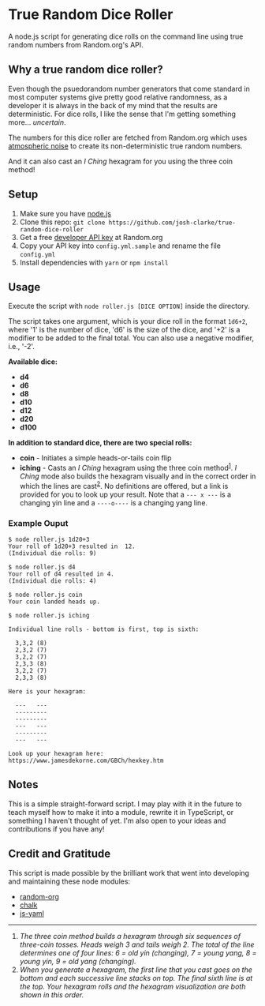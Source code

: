 # True Random Dice Roller

A node.js script for generating dice rolls on the command line using true random numbers from Random.org's API.

## Why a true random dice roller?

Even though the psuedorandom number generators that come standard in most computer systems give pretty good relative randomness, as a developer it is always in the back of my mind that the results are deterministic. For dice rolls, I like the sense that I'm getting something more... _uncertain_. 

The numbers for this dice roller are fetched from Random.org which uses [atmospheric noise](https://www.random.org/randomness/) to create its non-deterministic true random numbers. 

And it can also cast an _I Ching_ hexagram for you using the three coin method!

## Setup

1. Make sure you have [node.js](https://nodejs.org) 
2. Clone this repo: `git clone https://github.com/josh-clarke/true-random-dice-roller`
3. Get a free [developer API key](https://api.random.org/dashboard) at Random.org
4. Copy your API key into `config.yml.sample` and rename the file `config.yml`
5. Install dependencies with `yarn` or `npm install`

## Usage

Execute the script with `node roller.js [DICE OPTION]` inside the directory.

The script takes one argument, which is your dice roll in the format `1d6+2`, where '1' is the number of dice, 'd6' is the size of the dice, and '+2' is a modifier to be added to the final total. You can also use a negative modifier, i.e., '-2'. 

**Available dice:**
- **d4**
- **d6**
- **d8**
- **d10**
- **d12**
- **d20**
- **d100**

**In addition to standard dice, there are two special rolls:**
- **coin** - Initiates a simple heads-or-tails coin flip
- **iching** - Casts an _I Ching_ hexagram using the three coin method<sup>[1](#threecoinmethod)</sup>. _I Ching_ mode also builds the hexagram visually and in the correct order in which the lines are cast<sup>[2](#hexagrambuilding)</sup>. No definitions are offered, but a link is provided for you to look up your result. Note that a `--- x ---` is a changing yin line and a `----o----` is a changing yang line.

### Example Ouput

```cli
$ node roller.js 1d20+3           
Your roll of 1d20+3 resulted in  12. 
(Individual die rolls: 9)
```

```cli
$ node roller.js d4
Your roll of d4 resulted in 4. 
(Individual die rolls: 4)
```

```cli
$ node roller.js coin
Your coin landed heads up.
```

```cli
$ node roller.js iching

Individual line rolls - bottom is first, top is sixth:

  3,3,2 (8)
  2,3,2 (7)
  3,2,2 (7)
  2,3,3 (8)
  3,2,2 (7)
  2,3,3 (8)
   
Here is your hexagram:
  
  ---   ---  
  ---------  
  ---------  
  ---   ---  
  ---------  
  ---   ---  
  
Look up your hexagram here: https://www.jamesdekorne.com/GBCh/hexkey.htm
```

## Notes

This is a simple straight-forward script. I may play with it in the future to teach myself how to make it into a module, rewrite it in TypeScript, or something I haven't thought of yet. I'm also open to your ideas and contributions if you have any!

## Credit and Gratitude

This script is made possible by the brilliant work that went into developing and maintaining these node modules:

- [random-org](https://github.com/willfrew/node-random-org)
- [chalk](https://github.com/chalk/chalk)
- [js-yaml](https://github.com/nodeca/js-yaml)

---

1. <a name="threecoinmethod"></a> _The three coin method builds a hexagram through six sequences of three-coin tosses. Heads weigh 3 and tails weigh 2. The total of the line determines one of four lines: 6 = old yin (changing), 7 = young yang, 8 = young yin, 9 = old yang (changing)._
2. <a name="hexagrambuilding"></a> _When you generate a hexagram, the first line that you cast goes on the bottom and each successive line stacks on top. The final sixth line is at the top. Your hexagram rolls and the hexagram visualization are both shown in this order._